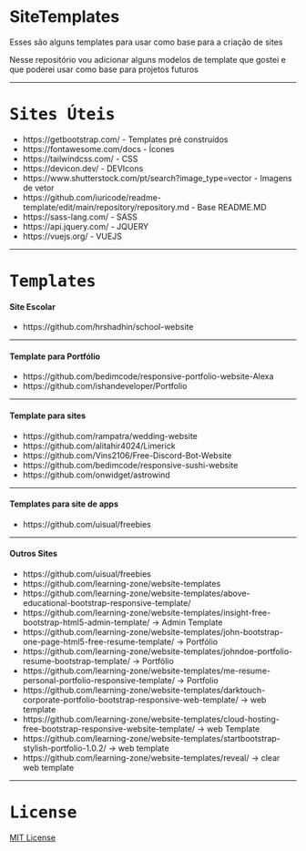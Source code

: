 # SiteTemplates

Esses são alguns templates para usar como base para a criação de sites

Nesse repositório vou adicionar alguns modelos de template que gostei e que poderei usar como base para projetos futuros

<hr>
<samp><h1> Sites Úteis </h1></samp>
<ul>
<li> https://getbootstrap.com/ - Templates pré construídos </li>
<li> https://fontawesome.com/docs - Ícones </li>
<li> https://tailwindcss.com/  - CSS </li>
<li> https://devicon.dev/   - DEVIcons </li>
<li> https://www.shutterstock.com/pt/search?image_type=vector  - Imagens de vetor </li>
<li> https://github.com/iuricode/readme-template/edit/main/repository/repository.md - Base README.MD </li>
<li> https://sass-lang.com/ - SASS </li>
<li> https://api.jquery.com/ - JQUERY </li>
<li> https://vuejs.org/ - VUEJS </li>
</ul>
<hr>
<samp><h1> Templates </h1></samp>


<samp><h4> Site Escolar </samp></h4>
<ul>
<li> https://github.com/hrshadhin/school-website </li>
</ul>
<hr>


<samp><h4> Template para Portfólio </samp></h4>
<ul>
<li> https://github.com/bedimcode/responsive-portfolio-website-Alexa </li>
<li> https://github.com/ishandeveloper/Portfolio </li>
</ul>
<hr>


<samp><h4> Template para sites </samp></h4>
<ul>
<li> https://github.com/rampatra/wedding-website </li>
<li> https://github.com/alitahir4024/Limerick </li>
<li> https://github.com/Vins2106/Free-Discord-Bot-Website </li>
<li> https://github.com/bedimcode/responsive-sushi-website </li>
<li> https://github.com/onwidget/astrowind </li>
</ul>
  <hr>


<samp><h4> Templates para site de apps </samp></h4>
<ul>
<li> https://github.com/uisual/freebies </li>
</ul>
<hr>


<samp><h4> Outros Sites </samp></h4>
<ul>
<li> https://github.com/uisual/freebies </li>
<li> https://github.com/learning-zone/website-templates </li>
<li> https://github.com/learning-zone/website-templates/above-educational-bootstrap-responsive-template/ </li>
<li> https://github.com/learning-zone/website-templates/insight-free-bootstrap-html5-admin-template/ -> Admin Template </li>
<li> https://github.com/learning-zone/website-templates/john-bootstrap-one-page-html5-free-resume-template/ -> Portfólio </li>
<li> https://github.com/learning-zone/website-templates/johndoe-portfolio-resume-bootstrap-template/ -> Portfólio </li>
<li> https://github.com/learning-zone/website-templates/me-resume-personal-portfolio-responsive-template/ -> Portfolio </li>
<li> https://github.com/learning-zone/website-templates/darktouch-corporate-portfolio-bootstrap-responsive-web-template/ -> web template </li>
<li> https://github.com/learning-zone/website-templates/cloud-hosting-free-bootstrap-responsive-website-template/ -> web Template </li>
<li> https://github.com/learning-zone/website-templates/startbootstrap-stylish-portfolio-1.0.2/ -> web template </li>
<li> https://github.com/learning-zone/website-templates/reveal/ -> clear web template </li>
</ul>

<hr>
<samp><h1> License </h1></samp>
<a href="https://github.com/CoCreate-app/CoCreate-website/blob/master/LICENSE"> MIT License</a>

